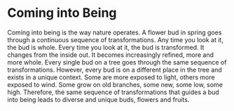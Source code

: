 
# Coming into Being

Coming into being is the way nature operates. A flower bud in spring goes through a continuous sequence of transformations. Any time you look at it, the bud is whole. Every time you look at it, the bud is transformed. It changes from the inside out. It becomes increasingly refined, more and more whole. Every single bud on a tree goes through the same sequence of transformations. However, every bud is on a different place in the tree and exists in a unique context. Some are more exposed to light, others more exposed to wind. Some grow on old branches, some new, some low, some high. Therefore, the same sequence of transformations that guides a bud into being leads to diverse and unique buds, flowers and fruits.